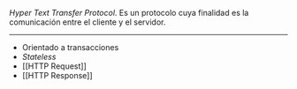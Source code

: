 *Hyper Text Transfer Protocol*. Es un protocolo cuya finalidad es la comunicación entre el cliente y el servidor.
***
+ Orientado a transacciones
+ *Stateless*
+ [[HTTP Request]]
+ [[HTTP Response]]